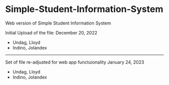 # Simple-Student-Information-System
Web version of Simple Student Information System


Initial Upload of the file:
December 20, 2022
- Undag, Lloyd
- Indino, Jolandex


---------------

Set of file re-adjusted for web app functuionality 
January 24, 2023
- Undag, Lloyd
- Indino, Jolandex
